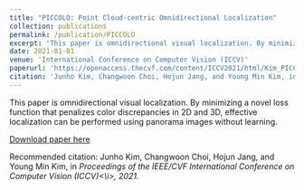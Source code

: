 ```yaml
---
title: "PICCOLO: Point Cloud-centric Omnidirectional Localization"
collection: publications
permalink: /publication/PICCOLO
excerpt: 'This paper is omnidirectional visual localization. By minimizing a novel loss function that penalizes color discrepancies in 2D and 3D, effective localization can be performed using panorama images without learning.'
date: 2021-01-01
venue: 'International Conference on Computer Vision (ICCV)'
paperurl: 'https://openaccess.thecvf.com/content/ICCV2021/html/Kim_PICCOLO_Point_Cloud-Centric_Omnidirectional_Localization_ICCV_2021_paper.html'
citation: 'Junho Kim, Changwoon Choi, Hojun Jang, and Young Min Kim, in <i>Proceedings of the IEEE/CVF International Conference on Computer Vision (ICCV)<\i>, 2021.'
---
```

This paper is omnidirectional visual localization. By minimizing a novel loss function that penalizes color discrepancies in 2D and 3D, effective localization can be performed using panorama images without learning.

[Download paper here](https://openaccess.thecvf.com/content/ICCV2021/html/Kim_PICCOLO_Point_Cloud-Centric_Omnidirectional_Localization_ICCV_2021_paper.html)

Recommended citation: Junho Kim, Changwoon Choi, Hojun Jang, and Young Min Kim, in <i>Proceedings of the IEEE/CVF International Conference on Computer Vision (ICCV)<\i>, 2021.